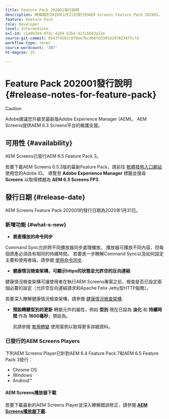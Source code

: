 ```yaml
---
title: Feature Pack 202001發行說明
description: 瞭解關於2020年1月31日發行的AEM Screens Feature Pack 202001。
feature: Feature Pack
role: Developer
level: Intermediate
exl-id: c1a0b394-97dc-4104-b2b4-41fcbb63a22e
source-git-commit: 6643f4162c8f0ee7bcdb0fd3305d3978234f5cfd
workflow-type: tm+mt
source-wordcount: '307'
ht-degree: 2%

---
```


# Feature Pack 202001發行說明{#release-notes-for-feature-pack}

>[!CAUTION]
>
>Adobe建議您升級至最新版Adobe Experience Manager (AEM)。 AEM Screens提供AEM 6.3 Screens平台的維護支援。

## 可用性 {#availability}

AEM Screens已發行AEM 6.5 Feature Pack 3。

若要下載AEM Screens 6.5.3版的最新Feature Pack，請前往 [軟體發佈入口網站](https://experience.adobe.com/#/downloads/content/software-distribution/en/aem.html) 使用您的Adobe ID。 導覽至 **Adobe Experience Manager** 標籤並搜尋 **Screens** 以取得標題為 **AEM 6.5 Screens FP3**.

## 發行日期 {#release-date}

AEM Screens Feature Pack 202001的發行日期為2020年1月31日。

### 新增功能 {#what-s-new}

* **資產播放的命令同步**

Command Sync允許跨不同播放器同步處理播放。 播放器可播放不同內容，但每個資產必須具有相同的持續時間。
若要進一步瞭解Command Sync以及如何設定主要和使用者端，請參閱 [使用命令同步](using-command-sync.md).

* **健康情況檢查架構，可顯示https的狀態並允許空的反向連結**

健康情況檢查架構可讓使用者在執行AEM Screens專案之前，檢查是否已設定兩個必要的設定（允許空反向連結請求和Apache Felix Jetty型HTTP服務）。

若要深入瞭解健康情況檢查架構，請參閱 [健康情況檢查架構](/help/user-guide/configuring-screens-introduction.md#health-check-framework).

* **預設轉變型別的更新**
轉變元件的屬性，例如 **型別** 現在已設為 **淡化** 和 **持續時間** 作為 **1600毫秒**，預設為。

  另請參閱 [套用轉變](/help/user-guide/applying-transitions.md) 使用案例以取得更多詳細資料。


### 已發行的AEM Screens Players

下列AEM Screens Player已針對AEM 6.4 Feature Pack 7和AEM 6.5 Feature Pack 3發行：

* Chrome OS
* Windows
* Android™

#### AEM Screens播放器下載

若要下載最新的AEM Screens Player並深入瞭解錯誤修正，請參閱 [**AEM Screens播放器下載**](https://download.macromedia.com/screens/).
